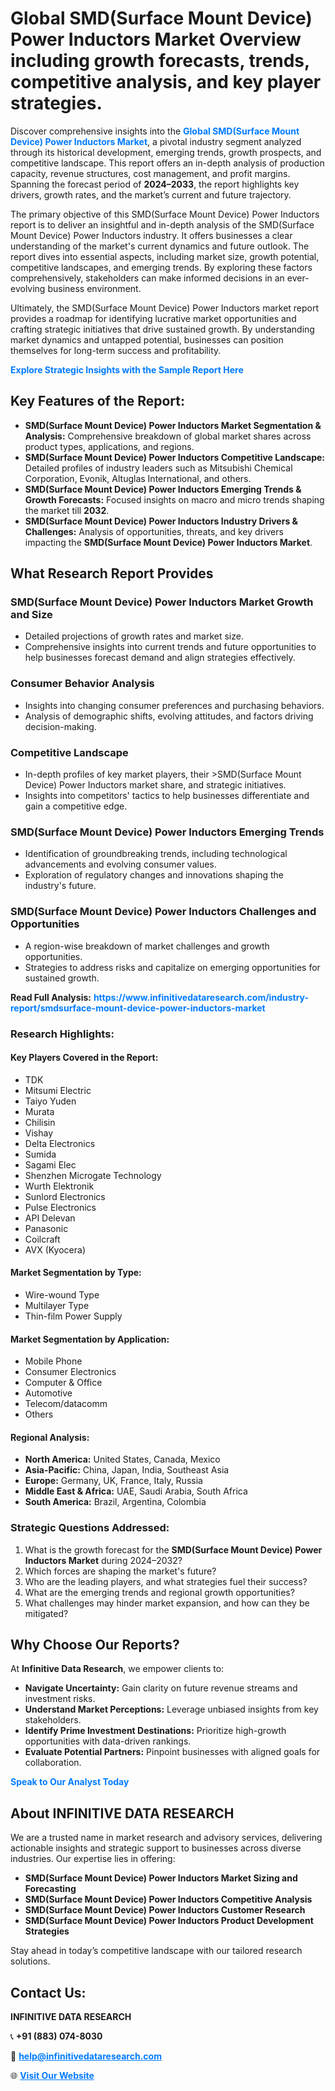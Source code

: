 <h1>Global SMD(Surface Mount Device) Power Inductors Market Overview including growth forecasts, trends, competitive analysis, and key player strategies.</h1>
<p>
Discover comprehensive insights into the 
<a href="https://www.infinitivedataresearch.com/industry-report/smdsurface-mount-device-power-inductors-market" rel="dofollow" style="color: #007BFF; text-decoration: none;"><strong>Global SMD(Surface Mount Device) Power Inductors Market</strong></a>, a pivotal industry segment analyzed through its historical development, emerging trends, growth prospects, and competitive landscape. This report offers an in-depth analysis of production capacity, revenue structures, cost management, and profit margins. Spanning the forecast period of <strong>2024–2033</strong>, the report highlights key drivers, growth rates, and the market’s current and future trajectory.
</p>
<p>
The primary objective of this SMD(Surface Mount Device) Power Inductors report is to deliver an insightful and in-depth analysis of the SMD(Surface Mount Device) Power Inductors industry. It offers businesses a clear understanding of the market's current dynamics and future outlook. The report dives into essential aspects, including market size, growth potential, competitive landscapes, and emerging trends. By exploring these factors comprehensively, stakeholders can make informed decisions in an ever-evolving business environment.
</p>
<p>
Ultimately, the SMD(Surface Mount Device) Power Inductors market report provides a roadmap for identifying lucrative market opportunities and crafting strategic initiatives that drive sustained growth. By understanding market dynamics and untapped potential, businesses can position themselves for long-term success and profitability.
</p>
<p>
<a href="https://www.infinitivedataresearch.com/request-sample/reportId=106840" style="color: #007BFF; text-decoration: none;"><strong>Explore Strategic Insights with the Sample Report Here</strong></a>
</p>

<h2>Key Features of the Report:</h2>
<ul>
<li><strong>SMD(Surface Mount Device) Power Inductors Market Segmentation & Analysis:</strong> Comprehensive breakdown of global market shares across product types, applications, and regions.</li>
<li><strong>SMD(Surface Mount Device) Power Inductors Competitive Landscape:</strong> Detailed profiles of industry leaders such as Mitsubishi Chemical Corporation, Evonik, Altuglas International, and others.</li>
<li><strong>SMD(Surface Mount Device) Power Inductors Emerging Trends & Growth Forecasts:</strong> Focused insights on macro and micro trends shaping the market till <strong>2032</strong>.</li>
<li><strong>SMD(Surface Mount Device) Power Inductors Industry Drivers & Challenges:</strong> Analysis of opportunities, threats, and key drivers impacting the <strong>SMD(Surface Mount Device) Power Inductors Market</strong>.</li>
</ul>

<h2>What Research Report Provides</h2>
<h3>SMD(Surface Mount Device) Power Inductors Market Growth and Size</h3>
<ul>
<li>Detailed projections of growth rates and market size.</li>
<li>Comprehensive insights into current trends and future opportunities to help businesses forecast demand and align strategies effectively.</li>
</ul>

<h3>Consumer Behavior Analysis</h3>
<ul>
<li>Insights into changing consumer preferences and purchasing behaviors.</li>
<li>Analysis of demographic shifts, evolving attitudes, and factors driving decision-making.</li>
</ul>

<h3>Competitive Landscape</h3>
<ul>
<li>In-depth profiles of key market players, their >SMD(Surface Mount Device) Power Inductors market share, and strategic initiatives.</li>
<li>Insights into competitors' tactics to help businesses differentiate and gain a competitive edge.</li>
</ul>

<h3>SMD(Surface Mount Device) Power Inductors Emerging Trends</h3>
<ul>
<li>Identification of groundbreaking trends, including technological advancements and evolving consumer values.</li>
<li>Exploration of regulatory changes and innovations shaping the industry's future.</li>
</ul>

<h3>SMD(Surface Mount Device) Power Inductors Challenges and Opportunities</h3>
<ul>
<li>A region-wise breakdown of market challenges and growth opportunities.</li>
<li>Strategies to address risks and capitalize on emerging opportunities for sustained growth.</li>
</ul>
<p><strong>Read Full Analysis:</strong> <a href="https://www.infinitivedataresearch.com/industry-report/smdsurface-mount-device-power-inductors-market" rel="dofollow" style="color: #007BFF; text-decoration: none;"><strong>https://www.infinitivedataresearch.com/industry-report/smdsurface-mount-device-power-inductors-market</strong></a></p>
<h3>Research Highlights:</h3>
<h4>Key Players Covered in the Report:</h4>
<ul><li>TDK</li><li>Mitsumi Electric</li><li>Taiyo Yuden</li><li>Murata</li><li>Chilisin</li><li>Vishay</li><li>Delta Electronics</li><li>Sumida</li><li>Sagami Elec</li><li>Shenzhen Microgate Technology</li><li>Wurth Elektronik</li><li>Sunlord Electronics</li><li>Pulse Electronics</li><li>API Delevan</li><li>Panasonic</li><li>Coilcraft</li><li>AVX (Kyocera)</li></ul>
<h4>Market Segmentation by Type:</h4>
<ul><li>Wire-wound Type</li><li>Multilayer Type</li><li>Thin-film Power Supply</li></ul>
<h4>Market Segmentation by Application:</h4>
<ul><li>Mobile Phone</li><li>Consumer Electronics</li><li>Computer &amp; Office</li><li>Automotive</li><li>Telecom/datacomm</li><li>Others</li></ul>

<h4>Regional Analysis:</h4>
<ul>
<li><strong>North America:</strong> United States, Canada, Mexico</li>
<li><strong>Asia-Pacific:</strong> China, Japan, India, Southeast Asia</li>
<li><strong>Europe:</strong> Germany, UK, France, Italy, Russia</li>
<li><strong>Middle East & Africa:</strong> UAE, Saudi Arabia, South Africa</li>
<li><strong>South America:</strong> Brazil, Argentina, Colombia</li>
</ul>

<h3>Strategic Questions Addressed:</h3>
<ol>
<li>What is the growth forecast for the <strong>SMD(Surface Mount Device) Power Inductors Market</strong> during 2024–2032?</li>
<li>Which forces are shaping the market's future?</li>
<li>Who are the leading players, and what strategies fuel their success?</li>
<li>What are the emerging trends and regional growth opportunities?</li>
<li>What challenges may hinder market expansion, and how can they be mitigated?</li>
</ol>

<h2>Why Choose Our Reports?</h2>
<p>At <strong>Infinitive Data Research</strong>, we empower clients to:</p>
<ul>
<li><strong>Navigate Uncertainty:</strong> Gain clarity on future revenue streams and investment risks.</li>
<li><strong>Understand Market Perceptions:</strong> Leverage unbiased insights from key stakeholders.</li>
<li><strong>Identify Prime Investment Destinations:</strong> Prioritize high-growth opportunities with data-driven rankings.</li>
<li><strong>Evaluate Potential Partners:</strong> Pinpoint businesses with aligned goals for collaboration.</li>
</ul>
<p><a href="https://www.infinitivedataresearch.com/industry-report/smdsurface-mount-device-power-inductors-market" rel="dofollow" style="color: #007BFF; text-decoration: none;"><strong>Speak to Our Analyst Today</strong></a></p>

<h2>About INFINITIVE DATA RESEARCH</h2>
<p>We are a trusted name in market research and advisory services, delivering actionable insights and strategic support to businesses across diverse industries. Our expertise lies in offering:</p>
<ul>
<li><strong>SMD(Surface Mount Device) Power Inductors Market Sizing and Forecasting</strong></li>
<li><strong>SMD(Surface Mount Device) Power Inductors Competitive Analysis</strong></li>
<li><strong>SMD(Surface Mount Device) Power Inductors Customer Research</strong></li>
<li><strong>SMD(Surface Mount Device) Power Inductors Product Development Strategies</strong></li>
</ul>
<p>Stay ahead in today’s competitive landscape with our tailored research solutions.</p>

<h2>Contact Us:</h2>
<p><strong>INFINITIVE DATA RESEARCH</strong></p>
<p>📞 <strong>+91 (883) 074-8030</strong></p>
<p>📧 <strong><a href="mailto:help@infinitivedataresearch.com" style="color: #007BFF;">help@infinitivedataresearch.com</a></strong></p>
<p>🌐 <strong><a href="https://www.infinitivedataresearch.com" rel="dofollow" style="color: #007BFF;">Visit Our Website</a></strong></p>